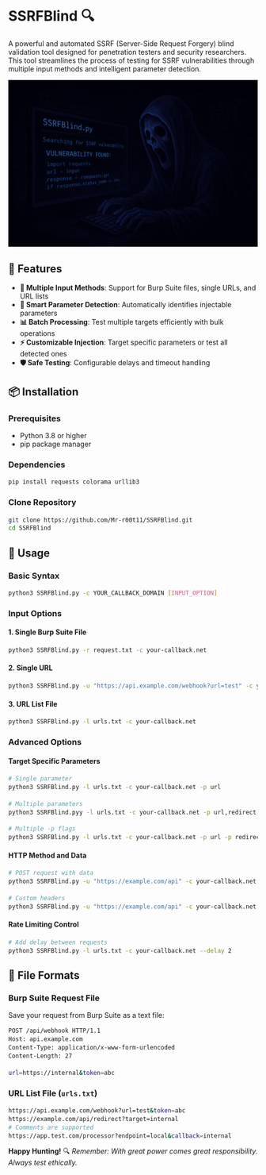 # SSRFBlind 🔍
A powerful and automated SSRF (Server-Side Request Forgery) blind validation tool designed for penetration testers and security researchers. This tool streamlines the process of testing for SSRF vulnerabilities through multiple input methods and intelligent parameter detection.

![](https://github.com/Mr-r00t11/SSRFBlind/blob/main/img/SSRFBlind.png?raw=true)

## 🚀 Features
- **🔧 Multiple Input Methods**: Support for Burp Suite files, single URLs, and URL lists
- **🎯 Smart Parameter Detection**: Automatically identifies injectable parameters
- **📊 Batch Processing**: Test multiple targets efficiently with bulk operations
- **⚡ Customizable Injection**: Target specific parameters or test all detected ones
- **🛡️ Safe Testing**: Configurable delays and timeout handling

## 📦 Installation
### Prerequisites
- Python 3.8 or higher
- pip package manager

### Dependencies
```bash
pip install requests colorama urllib3
```

### Clone Repository
```bash
git clone https://github.com/Mr-r00t11/SSRFBlind.git
cd SSRFBlind
```

## 🎯 Usage
### Basic Syntax
```bash
python3 SSRFBlind.py -c YOUR_CALLBACK_DOMAIN [INPUT_OPTION]
```

### Input Options
#### 1. Single Burp Suite File
```bash
python3 SSRFBlind.py -r request.txt -c your-callback.net
```
#### 2. Single URL
```bash
python3 SSRFBlind.py -u "https://api.example.com/webhook?url=test" -c your-callback.net
```
#### 3. URL List File
```bash
python3 SSRFBlind.py -l urls.txt -c your-callback.net
```

### Advanced Options
#### Target Specific Parameters
```bash
# Single parameter
python3 SSRFBlind.py -l urls.txt -c your-callback.net -p url

# Multiple parameters
python3 SSRFBlind.pyy -l urls.txt -c your-callback.net -p url,redirect,endpoint

# Multiple -p flags
python3 SSRFBlind.py -l urls.txt -c your-callback.net -p url -p redirect
```

#### HTTP Method and Data
```bash
# POST request with data
python3 SSRFBlind.py -u "https://example.com/api" -c your-callback.net -m POST -d "url=test&action=process"

# Custom headers
python3 SSRFBlind.py -u "https://example.com/api" -c your-callback.net --headers "Authorization: Bearer token" --headers "Content-Type: application/json"
```

#### Rate Limiting Control
```bash
# Add delay between requests
python3 SSRFBlind.py -l urls.txt -c your-callback.net --delay 2
```

## 📁 File Formats
### Burp Suite Request File
Save your request from Burp Suite as a text file:
```bash
POST /api/webhook HTTP/1.1
Host: api.example.com
Content-Type: application/x-www-form-urlencoded
Content-Length: 27

url=https://internal&token=abc
```

### URL List File (`urls.txt`)
```bash
https://api.example.com/webhook?url=test&token=abc
https://example.com/api/redirect?target=internal
# Comments are supported
https://app.test.com/processor?endpoint=local&callback=internal
```

**Happy Hunting!** 🔍
_Remember: With great power comes great responsibility. Always test ethically._
